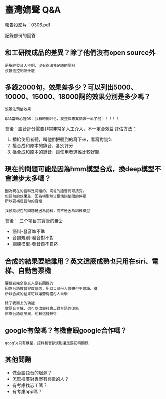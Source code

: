 # 臺灣媠聲 Q&A
報告投影片：0306.pdf

記錄部份的回答

## 和工研院成品的差異？除了他們沒有open source外
```
是聖經發音人不明，沒有辦法補足缺的語料
沒辦法控制唸什麼
```

## 多錄2000句，效果差多少？可以列出5000、10000、15000、18000詞的效果分別是多少嗎？
```
沒辦法預估效果

Q&A當時心裡OS：我有時間評估，我整個專案都做一半了啦！！！！！
```
會後：語音評分需要非常非常多人工介入，不一定合效益
評估方法：
1. 播給使用者聽，叫他們把聽到的寫下來，看寫對幾%
2. 播合成和原本的錄音，各別評分
3. 播合成和原本的錄音，讓使用者選誰比較好聽

## 現在的問題可能是因為hmm模型合成，換deep模型不會進步太多嗎？
```
因為現在的語料是詞組的，詞組的語音尚可接受，
但語句的效果差，因為模型無法預估詞組間的停頓
所以要補足語句的音檔

我預期現在的問題是因為語料，而不是因為訓練模型
```
會後：
三个項目其實管的無仝
* 語料-發音準不準
* 音韻規則-發音對不對
* 訓練模型-發音自不自然

## 合成的結果要給誰用？英文這麼成熟也只用在siri、電梯、自動售票機
```
要做到完全像真人是有困難的
因為台語教育程度低落，所以大部份人會聽但不會讀、講
所以合成的結果可以讓聽得懂的人自學

除了表面上的功能
做語音合成，也可以改變社會上對台語的印象
原來台語這麼潮，也有這種技術
```

## google有做嗎？有機會跟google合作嗎？
```
google只有模型，語料和音韻規則還是要花時間做
```

## 其他問題
* 做台語語音的起源？
* 怎麼推廣對專案有興趣的人？
* 有考慮找志工嗎？
* 有考慮app嗎？
